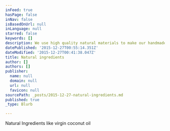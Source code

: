 ```yaml
---
inFeed: true
hasPage: false
inNav: false
isBasedOnUrl: null
inLanguage: null
starred: false
keywords: []
description: We use high quality natural materials to make our handmade items.
datePublished: '2015-12-27T00:55:14.351Z'
dateModified: '2015-12-27T00:41:38.047Z'
title: Natural ingredients
author: []
authors: []
publisher:
  name: null
  domain: null
  url: null
  favicon: null
sourcePath: _posts/2015-12-27-natural-ingredients.md
published: true
_type: Blurb

---
```

Natural Ingredients like virgin coconut oil